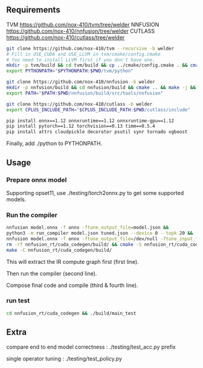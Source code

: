 ## Requirements
TVM https://github.com/nox-410/tvm/tree/welder
NNFUSION https://github.com/nox-410/nnfusion/tree/welder
CUTLASS https://github.com/nox-410/cutlass/tree/welder

```bash
git clone https://github.com/nox-410/tvm --recursive -b welder
# Fill in USE_CUDA and USE_LLVM in tvm/cmake/config.cmake
# You need to install LLVM first if you don't have one.
mkdir -p tvm/build && cd tvm/build && cp ../cmake/config.cmake . && cmake .. && make -j && cd -
export PYTHONPATH="$PYTHONPATH:$PWD/tvm/python"

git clone https://github.com/nox-410/nnfusion -b welder
mkdir -p nnfusion/build && cd nnfusion/build && cmake .. && make -j && cd -
export PATH="$PATH:$PWD/nnfusion/build/src/tools/nnfusion"

git clone https://github.com/nox-410/cutlass -b welder
export CPLUS_INCLUDE_PATH="$CPLUS_INCLUDE_PATH:$PWD/cutlass/include"

pip install onnx==1.12 onnxruntime==1.12 onnxruntime-gpu==1.12
pip install pytorch==1.12 torchvision==0.13 timm==0.5.4
pip install attrs cloudpickle decorator psutil synr tornado xgboost
```


Finally, add ./python to PYTHONPATH.

## Usage
### Prepare onnx model

Supporting opset11, use ./testing/torch2onnx.py to get some supported models.

### Run the compiler

```bash
nnfusion model.onnx -f onnx -ftune_output_file=model.json &&
python3 -m run_compiler model.json tuned.json --device 0 --topk 20 &&
nnfusion model.onnx -f onnx -ftune_output_file=/dev/null -ftune_input_file=tuned.json &&
rm -rf nnfusion_rt/cuda_codegen/build/ && cmake -S nnfusion_rt/cuda_codegen/ -B nnfusion_rt/cuda_codegen/build/ &&
make -C nnfusion_rt/cuda_codegen/build/
```
This will extract the IR compute graph first (first line).

Then run the compiler (second line).

Compose final code and compile (third & fourth line).

### run test

```bash
cd nnfusion_rt/cuda_codegen && ./build/main_test
```

## Extra

compare end to end model correctness : ./testing/test_acc.py prefix

single operator tuning : ./testing/test_policy.py
